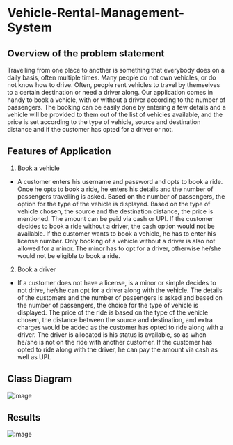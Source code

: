 # Vehicle-Rental-Management-System
## Overview of the problem statement 

Travelling from one place to another is something that everybody does on a daily basis, often multiple times. Many people do not own vehicles, or do not know how to drive. Often, people rent vehicles to travel by themselves to a certain destination or need a driver along. Our application comes in handy to book a vehicle, with or without a driver according to the number of passengers. The booking can be easily done by entering a few details and a vehicle will be provided to them out of the list of vehicles available, and the price is set according to the type of vehicle, source and destination distance and if the customer has opted for a driver or not. 

## Features of Application
1. Book a vehicle 
  - A customer enters his username and password and opts to book a ride. Once he opts to book a ride, he enters his details and the number of passengers travelling is asked. Based on the number of passengers, the option for the type of the vehicle is displayed. Based on the type of vehicle chosen, the source and the destination distance, the price is mentioned. The amount can be paid via cash or UPI. If the customer decides to book a ride without a driver, the cash option would not be available. If the customer wants to book a vehicle, he has to enter his license number. Only booking of a vehicle without a driver is also not allowed for a minor. The minor has to opt for a driver, otherwise he/she would not be eligible to book a ride. 

2. Book a driver
  - If a customer does not have a license, is a minor or simple decides to not drive, he/she can opt for a driver along with the vehicle. The details of the customers and the number of passengers is asked and based on the number of passengers, the choice for the type of vehicle is displayed. The price of the ride is based on the type of the vehicle chosen, the distance between the source and destination, and extra charges would be added as the customer has opted to ride along with a driver. The driver is allocated is his status is available, so as when he/she is not on the ride with another customer. If the customer has opted to ride along with the driver, he can pay the amount via cash as well as UPI. 

## Class Diagram

![image](https://user-images.githubusercontent.com/60216852/173432965-3e216c34-21e1-4f04-b6ad-cb6b0cb346bf.png)

## Results
![image](https://user-images.githubusercontent.com/60216852/173433163-bc56b096-a0a3-4687-afcc-bb6044cb3a34.png)
